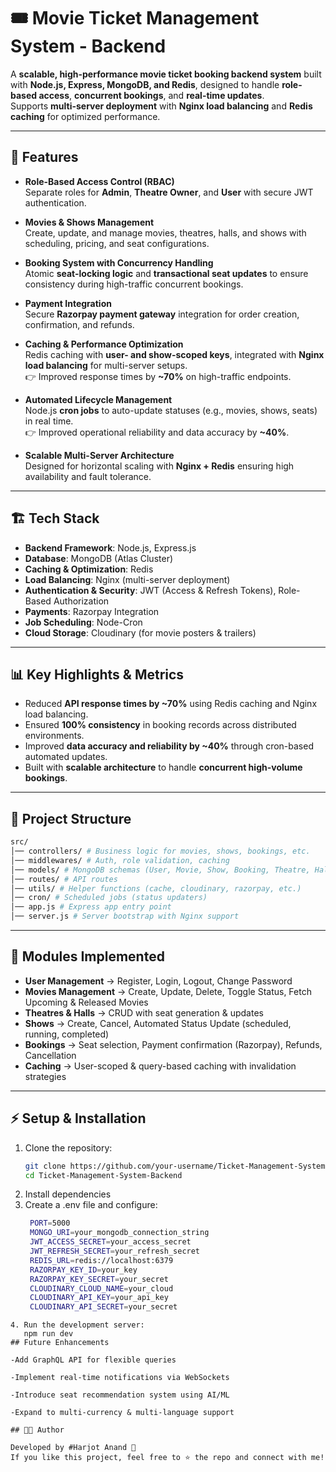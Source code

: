 # 🎟️ Movie Ticket Management System - Backend

A **scalable, high-performance movie ticket booking backend system** built with **Node.js, Express, MongoDB, and Redis**, designed to handle **role-based access**, **concurrent bookings**, and **real-time updates**.  
Supports **multi-server deployment** with **Nginx load balancing** and **Redis caching** for optimized performance.

---

## 🚀 Features

- **Role-Based Access Control (RBAC)**  
  Separate roles for **Admin**, **Theatre Owner**, and **User** with secure JWT authentication.

- **Movies & Shows Management**  
  Create, update, and manage movies, theatres, halls, and shows with scheduling, pricing, and seat configurations.

- **Booking System with Concurrency Handling**  
  Atomic **seat-locking logic** and **transactional seat updates** to ensure consistency during high-traffic concurrent bookings.

- **Payment Integration**  
  Secure **Razorpay payment gateway** integration for order creation, confirmation, and refunds.

- **Caching & Performance Optimization**  
  Redis caching with **user- and show-scoped keys**, integrated with **Nginx load balancing** for multi-server setups.  
  👉 Improved response times by **~70%** on high-traffic endpoints.

- **Automated Lifecycle Management**  
  Node.js **cron jobs** to auto-update statuses (e.g., movies, shows, seats) in real time.  
  👉 Improved operational reliability and data accuracy by **~40%**.

- **Scalable Multi-Server Architecture**  
  Designed for horizontal scaling with **Nginx + Redis** ensuring high availability and fault tolerance.

---

## 🏗️ Tech Stack

- **Backend Framework**: Node.js, Express.js  
- **Database**: MongoDB (Atlas Cluster)  
- **Caching & Optimization**: Redis  
- **Load Balancing**: Nginx (multi-server deployment)  
- **Authentication & Security**: JWT (Access & Refresh Tokens), Role-Based Authorization  
- **Payments**: Razorpay Integration  
- **Job Scheduling**: Node-Cron  
- **Cloud Storage**: Cloudinary (for movie posters & trailers)

---

## 📊 Key Highlights & Metrics

- Reduced **API response times by ~70%** using Redis caching and Nginx load balancing.  
- Ensured **100% consistency** in booking records across distributed environments.  
- Improved **data accuracy and reliability by ~40%** through cron-based automated updates.  
- Built with **scalable architecture** to handle **concurrent high-volume bookings**.

---

## 📂 Project Structure
```bash
src/
│── controllers/ # Business logic for movies, shows, bookings, etc.
│── middlewares/ # Auth, role validation, caching
│── models/ # MongoDB schemas (User, Movie, Show, Booking, Theatre, Hall, Seat)
│── routes/ # API routes
│── utils/ # Helper functions (cache, cloudinary, razorpay, etc.)
│── cron/ # Scheduled jobs (status updaters)
│── app.js # Express app entry point
│── server.js # Server bootstrap with Nginx support
```

---

## 🔑 Modules Implemented

- **User Management** → Register, Login, Logout, Change Password  
- **Movies Management** → Create, Update, Delete, Toggle Status, Fetch Upcoming & Released Movies  
- **Theatres & Halls** → CRUD with seat generation & updates  
- **Shows** → Create, Cancel, Automated Status Update (scheduled, running, completed)  
- **Bookings** → Seat selection, Payment confirmation (Razorpay), Refunds, Cancellation  
- **Caching** → User-scoped & query-based caching with invalidation strategies

---

## ⚡ Setup & Installation

1. Clone the repository:
   ```bash
   git clone https://github.com/your-username/Ticket-Management-System-Backend.git
   cd Ticket-Management-System-Backend
2. Install dependencies
3. Create a .env file and configure:
    ```bash
     PORT=5000
     MONGO_URI=your_mongodb_connection_string
     JWT_ACCESS_SECRET=your_access_secret
     JWT_REFRESH_SECRET=your_refresh_secret
     REDIS_URL=redis://localhost:6379
     RAZORPAY_KEY_ID=your_key
     RAZORPAY_KEY_SECRET=your_secret
     CLOUDINARY_CLOUD_NAME=your_cloud
     CLOUDINARY_API_KEY=your_api_key
     CLOUDINARY_API_SECRET=your_secret
  ```
4. Run the development server:
     npm run dev
## Future Enhancements

  -Add GraphQL API for flexible queries

 -Implement real-time notifications via WebSockets

 -Introduce seat recommendation system using AI/ML

 -Expand to multi-currency & multi-language support
   
## 👨‍💻 Author

Developed by #Harjot Anand 🚀
If you like this project, feel free to ⭐ the repo and connect with me!

